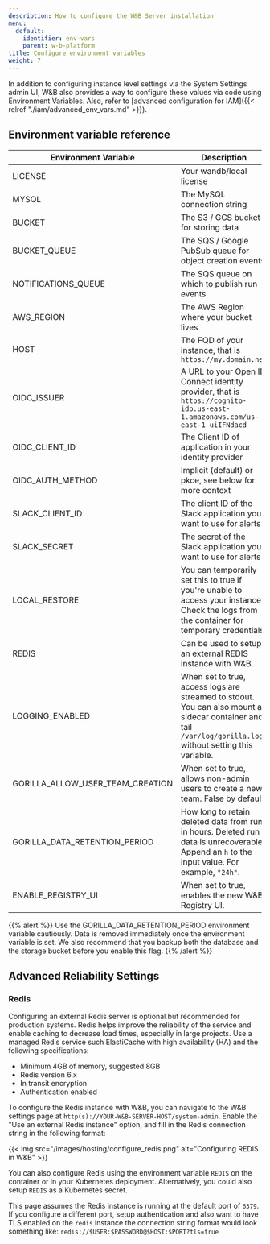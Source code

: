 ```yaml
---
description: How to configure the W&B Server installation
menu:
  default:
    identifier: env-vars
    parent: w-b-platform
title: Configure environment variables
weight: 7
---
```


In addition to configuring instance level settings via the System Settings admin UI, W&B also provides a way to configure these values via code using Environment Variables. Also, refer to [advanced configuration for IAM]({{< relref "./iam/advanced_env_vars.md" >}}).

## Environment variable reference

| Environment Variable             | Description                                                                                                                                                                              |
|----------------------------------|------------------------------------------------------------------------------------------------------------------------------------------------------------------------------------------|
| LICENSE                          | Your wandb/local license                                                                                                                                                                 |
| MYSQL                            | The MySQL connection string                                                                                                                                                              |
| BUCKET                           | The S3 / GCS bucket for storing data                                                                                                                                                     |
| BUCKET_QUEUE                     | The SQS / Google PubSub queue for object creation events                                                                                                                                 |
| NOTIFICATIONS_QUEUE              | The SQS queue on which to publish run events                                                                                                                                             |
| AWS_REGION                       | The AWS Region where your bucket lives                                                                                                                                                   |
| HOST                             | The FQD of your instance, that is `https://my.domain.net`                                                                                                       |
| OIDC_ISSUER                      | A URL to your Open ID Connect identity provider, that is `https://cognito-idp.us-east-1.amazonaws.com/us-east-1_uiIFNdacd` |
| OIDC_CLIENT_ID                   | The Client ID of application in your identity provider                                                                                                                                   |
| OIDC_AUTH_METHOD                 | Implicit (default) or pkce, see below for more context                                                                                                                                   |
| SLACK_CLIENT_ID                  | The client ID of the Slack application you want to use for alerts                                                                                                                        |
| SLACK_SECRET                     | The secret of the Slack application you want to use for alerts                                                                                                                           |
| LOCAL_RESTORE                    | You can temporarily set this to true if you're unable to access your instance. Check the logs from the container for temporary credentials.                                              |
| REDIS                            | Can be used to setup an external REDIS instance with W&B.                                                                                                                                |
| LOGGING_ENABLED                  | When set to true, access logs are streamed to stdout. You can also mount a sidecar container and tail `/var/log/gorilla.log` without setting this variable.                              |
| GORILLA_ALLOW_USER_TEAM_CREATION | When set to true, allows non-admin users to create a new team. False by default.                                                                                                         |
| GORILLA_DATA_RETENTION_PERIOD | How long to retain deleted data from runs in hours. Deleted run data is unrecoverable. Append an `h` to the input value. For example, `"24h"`. |
| ENABLE_REGISTRY_UI               |  When set to true, enables the new W&B Registry UI.            |

{{% alert %}}
Use the GORILLA_DATA_RETENTION_PERIOD environment variable cautiously. Data is removed immediately once the environment variable is set. We also recommend that you backup both the database and the storage bucket before you enable this flag.
{{% /alert %}}

## Advanced Reliability Settings

### Redis

Configuring an external Redis server is optional but recommended for production systems. Redis helps improve the reliability of the service and enable caching to decrease load times, especially in large projects. Use a managed Redis service such ElastiCache with high availability (HA) and the following specifications:

- Minimum 4GB of memory, suggested 8GB
- Redis version 6.x
- In transit encryption
- Authentication enabled

To configure the Redis instance with W&B, you can navigate to the W&B settings page at `http(s)://YOUR-W&B-SERVER-HOST/system-admin`. Enable the "Use an external Redis instance" option, and fill in the Redis connection string in the following format:

{{< img src="/images/hosting/configure_redis.png" alt="Configuring REDIS in W&B" >}}

You can also configure Redis using the environment variable `REDIS` on the container or in your Kubernetes deployment. Alternatively, you could also setup `REDIS` as a Kubernetes secret.

This page assumes the Redis instance is running at the default port of `6379`. If you configure a different port, setup authentication and also want to have TLS enabled on the `redis` instance the connection string format would look something like: `redis://$USER:$PASSWORD@$HOST:$PORT?tls=true`
